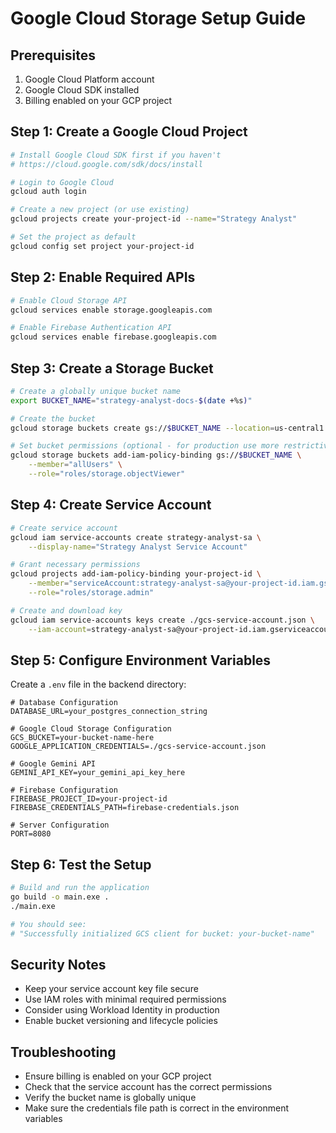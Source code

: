# Google Cloud Storage Setup Guide

## Prerequisites
1. Google Cloud Platform account
2. Google Cloud SDK installed
3. Billing enabled on your GCP project

## Step 1: Create a Google Cloud Project
```bash
# Install Google Cloud SDK first if you haven't
# https://cloud.google.com/sdk/docs/install

# Login to Google Cloud
gcloud auth login

# Create a new project (or use existing)
gcloud projects create your-project-id --name="Strategy Analyst"

# Set the project as default
gcloud config set project your-project-id
```

## Step 2: Enable Required APIs
```bash
# Enable Cloud Storage API
gcloud services enable storage.googleapis.com

# Enable Firebase Authentication API
gcloud services enable firebase.googleapis.com
```

## Step 3: Create a Storage Bucket
```bash
# Create a globally unique bucket name
export BUCKET_NAME="strategy-analyst-docs-$(date +%s)"

# Create the bucket
gcloud storage buckets create gs://$BUCKET_NAME --location=us-central1

# Set bucket permissions (optional - for production use more restrictive)
gcloud storage buckets add-iam-policy-binding gs://$BUCKET_NAME \
    --member="allUsers" \
    --role="roles/storage.objectViewer"
```

## Step 4: Create Service Account
```bash
# Create service account
gcloud iam service-accounts create strategy-analyst-sa \
    --display-name="Strategy Analyst Service Account"

# Grant necessary permissions
gcloud projects add-iam-policy-binding your-project-id \
    --member="serviceAccount:strategy-analyst-sa@your-project-id.iam.gserviceaccount.com" \
    --role="roles/storage.admin"

# Create and download key
gcloud iam service-accounts keys create ./gcs-service-account.json \
    --iam-account=strategy-analyst-sa@your-project-id.iam.gserviceaccount.com
```

## Step 5: Configure Environment Variables
Create a `.env` file in the backend directory:

```env
# Database Configuration
DATABASE_URL=your_postgres_connection_string

# Google Cloud Storage Configuration
GCS_BUCKET=your-bucket-name-here
GOOGLE_APPLICATION_CREDENTIALS=./gcs-service-account.json

# Google Gemini API
GEMINI_API_KEY=your_gemini_api_key_here

# Firebase Configuration
FIREBASE_PROJECT_ID=your-project-id
FIREBASE_CREDENTIALS_PATH=firebase-credentials.json

# Server Configuration
PORT=8080
```

## Step 6: Test the Setup
```bash
# Build and run the application
go build -o main.exe .
./main.exe

# You should see:
# "Successfully initialized GCS client for bucket: your-bucket-name"
```

## Security Notes
- Keep your service account key file secure
- Use IAM roles with minimal required permissions
- Consider using Workload Identity in production
- Enable bucket versioning and lifecycle policies

## Troubleshooting
- Ensure billing is enabled on your GCP project
- Check that the service account has the correct permissions
- Verify the bucket name is globally unique
- Make sure the credentials file path is correct in the environment variables 